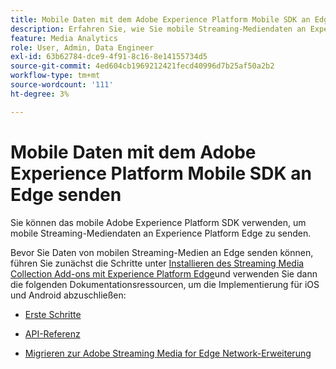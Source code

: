 ```yaml
---
title: Mobile Daten mit dem Adobe Experience Platform Mobile SDK an Edge senden
description: Erfahren Sie, wie Sie mobile Streaming-Mediendaten an Experience Platform Edge senden.
feature: Media Analytics
role: User, Admin, Data Engineer
exl-id: 63b62784-dce9-4f91-8c16-8e14155734d5
source-git-commit: 4ed604cb1969212421fecd40996d7b25af50a2b2
workflow-type: tm+mt
source-wordcount: '111'
ht-degree: 3%

---
```


# Mobile Daten mit dem Adobe Experience Platform Mobile SDK an Edge senden

Sie können das mobile Adobe Experience Platform SDK verwenden, um mobile Streaming-Mediendaten an Experience Platform Edge zu senden.

Bevor Sie Daten von mobilen Streaming-Medien an Edge senden können, führen Sie zunächst die Schritte unter [Installieren des Streaming Media Collection Add-ons mit Experience Platform Edge](/help/implementation/edge/implementation-edge.md)und verwenden Sie dann die folgenden Dokumentationsressourcen, um die Implementierung für iOS und Android abzuschließen:

* [Erste Schritte](https://developer.adobe.com/client-sdks/documentation/media-for-edge-network/)

* [API-Referenz](https://developer.adobe.com/client-sdks/documentation/media-for-edge-network/api-reference/)

* [Migrieren zur Adobe Streaming Media for Edge Network-Erweiterung](https://developer.adobe.com/client-sdks/documentation/adobe-media-analytics/migration-guide/)
